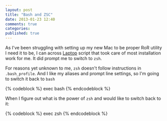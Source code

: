 ```yaml
---
layout: post
title: "Bash and ZSC"
date: 2013-01-23 12:40
comments: true
categories: 
published: true 
---
```


As I've been struggling with setting up my new Mac to be proper RoR utility I need it to be, I can across [Laptop](https://github.com/thoughtbot/laptop) script that took care of most installation work for me. It did prompt me to switch to `zsh`. 

For reasons yet unknown to me, `zsh` doesn't follow instructions in `.bash_profile`. And I like my aliases and prompt line settings, so I'm going to switch it back to `bash`
  
{% codeblock %}
exec bash
{% endcodeblock %}

When I figure out what is the power of `zsh` and would like to switch back to it:

{% codeblock %}
exec zsh
{% endcodeblock %}

